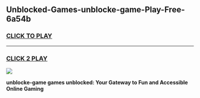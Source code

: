 
## Unblocked-Games-unblocke-game-Play-Free-6a54b
<h3>
<a href="https://premium76.site?title=unblocke-game&ref=21A">CLICK TO PLAY</a></h3>
<hr>

<h3>
<a href="https://premium76.site?title=unblocke-game&ref=21A">CLICK 2 PLAY</a>
  
</h3>

<a href="https://premium76.site?title=unblocke-game&ref=21A"><img src="https://clearcache.store/games.png"></a>


**unblocke-game games unblocked: Your Gateway to Fun and Accessible Online Gaming**
